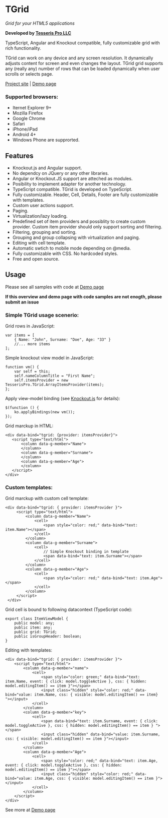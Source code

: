 ﻿# TGrid

*Grid for your HTML5 applications*

**Developed by [Tesseris Pro LLC](http://www.tesseris.com)**

TypeScript, Angular and Knockout compatible, fully customizable grid with rich functionality. 

TGrid can work on any device and any screen resolution. It dynamically adjusts content for screen and even changes the layout. TGrid grid supports any (really any) number of rows that can be loaded dynamically when user scrolls or selects page. 

[Project site](http://grid.tesseris.com) | [Demo page](http://grid.tesseris.com/Home/Demo)

### Supported browsers:

* Iternet Explorer 9+
* Mozilla Firefox 
* Google Chrome
* Safari
* iPhone/iPad
* Android 4+ 
* Windows Phone are supprorted.

## Features

* Knockout.js and Angular support.
* No dependcy on JQuery or any other libraries.
* Angular or Knockout.JS support are atteched as modules.
* Posibility to implement adapter for another technology.
* TypeScript compatible. TGrid is developed on TypeScript.
* Fully customizable. Header, Cell, Details, Footer are fully customizable with templates.
* Custom user actions support.
* Paging.
* Virtualization/lazy loading.
* Predefined set of item providers and possiblity to create custom provider. Custom item provider should only support sorting and filtering.
* Filtering, grouping and sorting.
* Grouping and group collapsing with virtualization and paging.
* Editing with cell template.
* Automatic swtich to mobile mode depending on @media.
* Fully customizable with CSS. No hardcoded styles.
* Free and open source.

## Usage

Please see all samples with code at [Demo page](http://grid.tesseris.com/Home/Demo)

**If this overview and demo page with code samples are not enogth, please submit an issue**

### Simple TGrid usage scenerio:

Grid rows in JavaScript:

    var items = [
        { Name: "John", Surname: "Doe", Age: "33" }
        //... more items
    ];

Simple knockout view model in JavaScript:

    function vm() {
        var self = this;
        self.nameColumnTitle = "First Name";
        self.itemsProvider = new TesserisPro.TGrid.ArrayItemsProvider(items);
    };
    
 Apply view-model binding (see [Knockout.js](http://knockoutjs.com/) for details):

    $(function () {
        ko.applyBindings(new vm());
    });

Grid marckup in HTML:

    <div data-bind="tgrid: {provider: itemsProvider}">
       <script type="text/html">  
           <column data-g-member="Name">  
           </column>  
           <column data-g-member="Surname">  
           </column>  
           <column data-g-member="Age">  
           </column>  
       </script>  
    </div>

### Custom templates:

Grid marckup with custom cell template:

    <div data-bind="tgrid: { provider: itemsProvider }">
         <script type="text/html">
             <column data-g-member="Name">
                 <cell>
                     <span style="color: red;" data-bind="text: item.Name"></span>               
                 </cell>
             </column>
             <column data-g-member="Surname">
                 <cell>
                     // Simple Knockout binding in template
                     <span data-bind="text: item.Surname"></span>
                 </cell>
             </column>
             <column data-g-member="Age">           
                 <cell>
                     <span style="color: red;" data-bind="text: item.Age"></span>
                 </cell>
             </column>
         </script>
     </div>

Grid cell is bound to following datacontext (TypeScript code):

    export class ItemViewModel {
        public model: any;
        public item: any;
        public grid: TGrid;
        public isGroupHeader: boolean;
    }

Editing with templates:

    <div data-bind="tgrid: { provider: itemsProvider }">
        <script type="text/html">
            <column data-g-member="name">
                <cell>
                    <span style="color: green;" data-bind="text: item.Name, event: { click: model.toggleActive }, css: { hidden: model.editingItem() == item }"></span>                                    
                    <input class="hidden" style="color: red;" data-bind="value: item.Name, css: { visible: model.editingItem() == item} "></input>                   
                </cell>
            </column>
            <column data-g-member="key">
                <cell>
                    <span data-bind="text: item.Surname, event: { click: model.toggleActive }, css: { hidden: model.editingItem() == item } "></span>
                    <input class="hidden" data-bind="value: item.Surname, css: { visible: model.editingItem() == item }"></input>
                </cell>
            </column>
            <column data-g-member="Age">           
                <cell>
                    <span style="color: red;" data-bind="text: item.Age, event: { click: model.toggleActive }, css: { hidden: model.editingItem() == item }"></span>
                    <input class="hidden" style="color: red;" data-bind="value: item.Age, css: { visible: model.editingItem() == item }"></input>
                </cell>
            </column>
        </script>
    </div>

See more at [Demo page](http://grid.tesseris.com/Home/Demo)